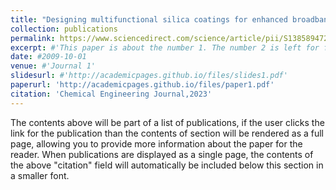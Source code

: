 ```yaml
---
title: "Designing multifunctional silica coatings for enhanced broadband antireflection and microfiber contamination sensing"
collection: publications
permalink: https://www.sciencedirect.com/science/article/pii/S1385894723039657
excerpt: #'This paper is about the number 1. The number 2 is left for future work.'
date: #2009-10-01
venue: #'Journal 1'
slidesurl: #'http://academicpages.github.io/files/slides1.pdf'
paperurl: 'http://academicpages.github.io/files/paper1.pdf'
citation: 'Chemical Engineering Journal,2023'
---
```


The contents above will be part of a list of publications, if the user clicks the link for the publication than the contents of section will be rendered as a full page, allowing you to provide more information about the paper for the reader. When publications are displayed as a single page, the contents of the above "citation" field will automatically be included below this section in a smaller font.
